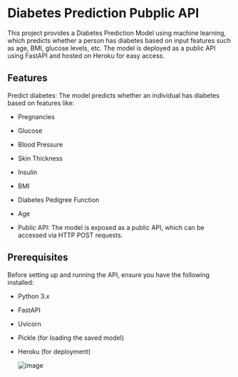 # Diabetes Prediction Pubplic API

This project provides a Diabetes Prediction Model using machine learning, which predicts
whether a person has diabetes based on input features such as age, BMI, glucose levels,
etc. The model is deployed as a public API using FastAPI and hosted on Heroku for easy access.

## Features

Predict diabetes: The model predicts whether an individual has diabetes based on features like:

- Pregnancies

- Glucose

- Blood Pressure

- Skin Thickness

- Insulin

- BMI

- Diabetes Pedigree Function

- Age

- Public API: The model is exposed as a public API, which can be accessed via HTTP POST requests.

## Prerequisites

Before setting up and running the API, ensure you have the following installed:

- Python 3.x

- FastAPI

- Uvicorn

- Pickle (for loading the saved model)

- Heroku (for deployment)

  ![image](https://github.com/user-attachments/assets/2e0dc8ff-f781-46ea-86c7-9648042a2cd1)

